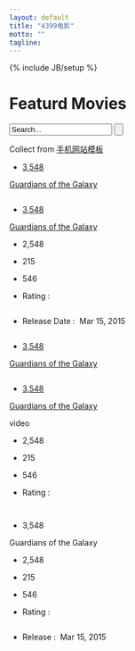 ```yaml
---
layout: default
title: "4399电影"
motto: ""
tagline: 
---
```

{% include JB/setup %}

<div class="content">
      	<div class="box_1">
      	 <h1 class="m_2">Featurd Movies</h1>
      	 <div class="search">
		    <form>
				<input type="text" value="Search..." onFocus="this.value='';" onBlur="if (this.value == '') {this.value ='';}">
				<input type="submit" value="">
		    </form>
		</div>
		<div class="clearfix"> </div>
        <div class="copyrights">Collect from <a href="http://www.cssmoban.com/" >手机网站模板</a></div>
		</div>
		<div class="box_2">
			<div class="col-md-5 grid_3">
			  <div class="row_1">
			  <div class="col-md-6 grid_4"><a href="single.html">
				  <div class="grid_2">
					<img src="images/pic1.jpg" class="img-responsive" alt=""/>
					<div class="caption1">
						<ul class="list_3">
				    		<li><i class="icon5"> </i><p>3,548</p></li>
				    	</ul>
				    	<i class="icon4"> </i>
				    	<p class="m_3">Guardians of the Galaxy</p>
					</div>
				   </div>
				   <div class="grid_2 col_1">
					<img src="images/pic2.jpg" class="img-responsive" alt=""/>
					<div class="caption1">
						<ul class="list_3">
				    		<li><i class="icon5"> </i><p>3,548</p></li>
				    	</ul>
				    	<i class="icon4"> </i>
				    	<p class="m_3">Guardians of the Galaxy</p>
					</div>
				   </div>
			   </a></div>
			   <div class="col-md-6 grid_7">
				   <div class="col_2">
				   	    <ul class="list_4">
			    			<li><i class="icon1"> </i><p>2,548</p></li>
			    			<li><i class="icon2"> </i><p>215</p></li>
			    			<li><i class="icon3"> </i><p>546</p></li>
			    			<li>Rating : &nbsp;&nbsp;<p><img src="images/rating1.png" alt=""/></p></li>
			    			<li>Release Date : &nbsp;<span class="m_4">Mar 15, 2015</span> </li>
			    			<div class="clearfix"> </div>
			    		</ul>
			    		<div class="m_5"><a href="single.html"><img src="images/pic3.jpg" class="img-responsive" alt=""/></a></div>
				   </div>
			 </div>
			   <div class="clearfix"> </div>
			   </div>
			   <div class="row_2">
			   	<a href="single.html"><img src="images/pic4.jpg" class="img-responsive" alt=""/></a>
			   </div>
			</div>
			<div class="col-md-5 content_right">
			 <div class="row_3">
			  <div class="col-md-6 content_right-box"><a href="single.html">
				<div class="grid_2">
				<img src="images/pic6.jpg" class="img-responsive" alt=""/>
				<div class="caption1">
						<ul class="list_5">
				    		<li><i class="icon5"> </i><p>3,548</p></li>
				    	</ul>
				    	<i class="icon4 icon6"> </i>
				    	<p class="m_3">Guardians of the Galaxy</p>
				</div>
			    </div>
			   </a></div>
			   <div class="col-md-6 grid_5"><a href="single.html">
				<div class="grid_2">
				<img src="images/pic7.jpg" class="img-responsive" alt=""/>
				<div class="caption1">
						<ul class="list_5">
				    		<li><i class="icon5"> </i><p>3,548</p></li>
				    	</ul>
				    	<i class="icon4 icon6"> </i>
				    	<p class="m_3">Guardians of the Galaxy</p>
				</div>
			    </div>
			   </a></div>
			   <div class="clearfix"> </div>
			   </div>
			   <div class="video">
			      video
			  </div>
			  <div class="row_5">
			  	<div class="col-md-6">
					<div class="col_2">
				   	    <ul class="list_4">
			    			<li><i class="icon1"> </i><p>2,548</p></li>
			    			<li><i class="icon2"> </i><p>215</p></li>
			    			<li><i class="icon3"> </i><p>546</p></li>
			    			<li>Rating : &nbsp;&nbsp;<p><img src="images/rating1.png" alt=""></p></li>
			    			<div class="clearfix"> </div>
			    		</ul>
				   </div>
			   </div>
			   <div class="col-md-6 m_6"><a href="single.html">
				  <img src="images/pic8.jpg" class="img-responsive" alt=""/>
			   </a></div>
			  </div>
			</div>
			<div class="col-md-2 grid_6">
				<div class="m_7"><a href="single.html"><img src="images/pic9.jpg" class="img-responsive" alt=""/></a></div>
				<div class="caption1">
						<ul class="list_5">
				    		<li><i class="icon5"> </i><p>3,548</p></li>
				    	</ul>
				    	<i class="icon4 icon6"> </i>
				    	<p class="m_3">Guardians of the Galaxy</p>
				</div>
				<div class="col_2 col_3">
				   	    <ul class="list_4">
			    			<li><i class="icon1"> </i><p>2,548</p></li>
			    			<li><i class="icon2"> </i><p>215</p></li>
			    			<li><i class="icon3"> </i><p>546</p></li>
			    			<li>Rating : &nbsp;&nbsp;<p><img src="images/rating1.png" alt=""></p></li>
			    			<li>Release : &nbsp;<span class="m_4">Mar 15, 2015</span> </li>
			    			<div class="clearfix"> </div>
			    		</ul>
			    		<div class="m_8"><a href="single.html"><img src="images/pic10.jpg" class="img-responsive" alt=""/></a></div>
			    </div>
			</div>
			<div class="clearfix"> </div>
		</div>
      </div>



